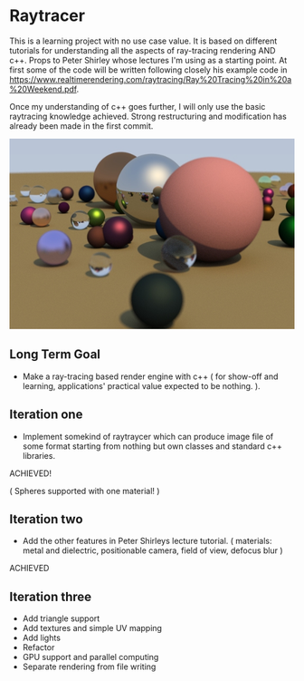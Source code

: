 # Raytracer

This is a learning project with no use case value. It is based on different tutorials for understanding all the aspects of ray-tracing rendering AND c++. Props to Peter Shirley whose lectures I'm using as a starting point. At first some of the code will be written following closely his example code in https://www.realtimerendering.com/raytracing/Ray%20Tracing%20in%20a%20Weekend.pdf. 

Once my understanding of c++ goes further, I will only use the basic raytracing knowledge achieved. Strong restructuring and modification has already been made in the first commit.

![](https://github.com/Ilpolainen/Raytracer/blob/master/Project/Images/qualitySpecular5WithEnergy.jpg)

## Long Term Goal

- Make a ray-tracing based render engine with c++ ( for show-off and learning, applications' practical value expected to be nothing. ).

## Iteration one

- Implement somekind of raytraycer which can produce image file of some format starting from nothing but own classes and standard c++ libraries.

ACHIEVED!

( Spheres supported with one material! )

## Iteration two

- Add the other features in Peter Shirleys lecture tutorial. ( materials: metal and dielectric, positionable camera, field of view, defocus blur )

ACHIEVED

## Iteration three

- Add triangle support
- Add textures and simple UV mapping
- Add lights
- Refactor
- GPU support and parallel computing
- Separate rendering from file writing

